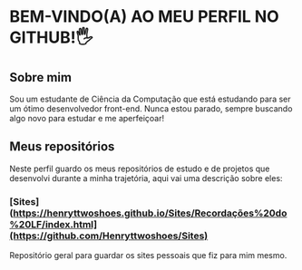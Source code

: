 # BEM-VINDO(A) AO MEU PERFIL NO GITHUB!🖐
## Sobre mim
Sou um estudante de Ciência da Computação que está estudando para ser um ótimo desenvolvedor front-end. Nunca estou parado, sempre buscando algo novo para estudar e me aperfeiçoar!
## Meus repositórios
Neste perfil guardo os meus repositórios de estudo e de projetos que desenvolvi durante a minha trajetória, aqui vai uma descrição sobre eles:
### [Sites](https://henryttwoshoes.github.io/Sites/Recordações%20do%20LF/index.html](https://github.com/Henryttwoshoes/Sites)
Repositório geral para guardar os sites pessoais que fiz para mim mesmo.

<!--
**Henryttwoshoes/henryttwoshoes** is a ✨ _special_ ✨ repository because its `README.md` (this file) appears on your GitHub profile.

Here are some ideas to get you started:

- 🔭 I’m currently working on ...
- 🌱 I’m currently learning ...
- 👯 I’m looking to collaborate on ...
- 🤔 I’m looking for help with ...
- 💬 Ask me about ...
- 📫 How to reach me: ...
- 😄 Pronouns: ...
- ⚡ Fun fact: ...
-->
